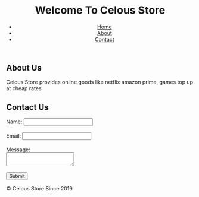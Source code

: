 <!DOCTYPE html>
<html>
<head>
	<title>My Website</title>
</head>
<body>
	<header>
		<h1>Welcome To Celous Store</h1>
		<nav>
			<ul>
				<li><a href="#">Home</a></li>
				<li><a href="#">About</a></li>
				<li><a href="#">Contact</a></li>
			</ul>
		</nav>
	</header>
	<main>
		<h2>About Us</h2>
		<p>Celous Store provides online goods like netflix amazon prime, games top up at cheap rates</p>
		<h2>Contact Us</h2>
		<form>
			<label for="name">Name:</label>
			<input type="text" id="name" name="name"><br><br>
			<label for="email">Email:</label>
			<input type="email" id="email" name="email"><br><br>
			<label for="message">Message:</label><br>
			<textarea id="message" name="message"></textarea><br><br>
			<input type="submit" value="Submit">
		</form>
	</main>
	<footer>
		<p>&copy; Celous Store Since 2019</p>
	</footer>
</body>
</html>
